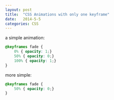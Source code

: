 ```yaml
---
layout: post
title:  "CSS Animations with only one keyframe"
date:   2014-5-5
categories: CSS
---
```


a simple animation:

```css
@keyframes fade {
    0% { opacity: 1;}
    50% { opacity: 0;}
    100% { opacity: 1;}
}
```

more simple:

```css
@keyframes fade {
    50% { opacity: 0;}
}
```
